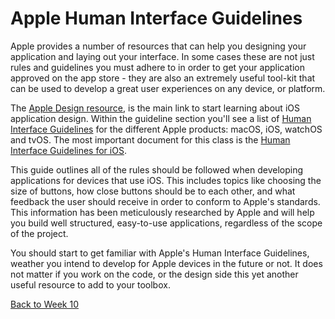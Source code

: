 # Apple Human Interface Guidelines

Apple provides a number of resources that can help you designing your application and laying out your interface. In some cases these are not just rules and guidelines you must adhere to in order to get your application approved on the app store - they are also an extremely useful tool-kit that can be used to develop a great user experiences on any device, or platform.

The [Apple Design resource](https://developer.apple.com/design/), is the main link to start learning about iOS application design.  Within the guideline section you'll see a list of [Human Interface Guidelines](https://developer.apple.com/design/human-interface-guidelines/) for the different Apple products: macOS, iOS, watchOS and tvOS.  The most important document for this class is the  [Human Interface Guidelines for iOS](https://developer.apple.com/design/human-interface-guidelines/ios/).

This guide outlines all of the rules should be followed when developing applications for devices that use iOS. This includes topics like choosing the size of buttons, how close buttons should be to each other, and what feedback the user should receive in order to conform to Apple's standards. This information has been meticulously researched by Apple and will help you build well structured, easy-to-use applications, regardless of the scope of the project.

You should start to get familiar with Apple's Human Interface Guidelines, weather you intend to develop for Apple devices in the future or not.  It does not matter if you work on the code, or the design side this yet another useful resource to add to your toolbox.

[Back to Week 10](./index.md#during-class)